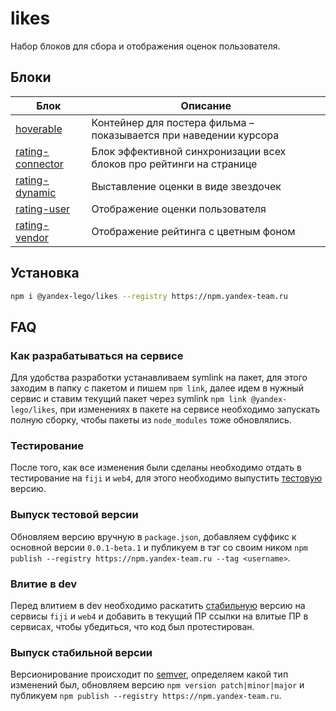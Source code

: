 # likes
Набор блоков для сбора и отображения оценок пользователя.

## Блоки
| Блок | Описание |
| ---- | -------- |
| [hoverable](desktop.blocks/hoverable/README.md) | Контейнер для постера фильма – показывается при наведении курсора |
| [rating-connector](common.blocks/rating-connector/README.md) | Блок эффективной синхронизации всех блоков про рейтинги на странице |
| [rating-dynamic](common.blocks/rating-dynamic/README.md) | Выставление оценки в виде звездочек |
| [rating-user](common.blocks/rating-user/README.md) | Отображение оценки пользователя |
| [rating-vendor](common.blocks/rating-vendor/README.md) | Отображение рейтинга с цветным фоном |

## Установка

```bash
npm i @yandex-lego/likes --registry https://npm.yandex-team.ru
```

## FAQ

### Как разрабатываться на сервисе

Для удобства разработки устанавливаем symlink на пакет, для этого заходим в папку с пакетом и пишем `npm link`, далее идем в нужный сервис и ставим текущий пакет через symlink `npm link @yandex-lego/likes`, при изменениях в пакете на сервисе необходимо запускать полную сборку, чтобы пакеты из `node_modules` тоже обновлялись.

### Тестирование

После того, как все изменения были сделаны необходимо отдать в тестирование на `fiji` и `web4`, для этого необходимо выпустить [тестовую](#Выпуск-тестовой-версии) версию.

### Выпуск тестовой версии

Обновляем версию вручную в `package.json`, добавляем суффикс к основной версии `0.0.1-beta.1` и публикуем в тэг со своим ником `npm publish --registry https://npm.yandex-team.ru --tag <username>`.

### Влитие в dev

Перед влитием в dev необходимо раскатить [стабильную](#Выпуск-стабильной-версии) версию на сервисы `fiji` и `web4` и добавить в текущий ПР ссылки на влитые ПР в сервисах, чтобы убедиться, что код был протестирован.

### Выпуск стабильной версии

Версионирование происходит по [semver](https://semver.org), определяем какой тип изменений был, обновляем версию `npm version patch|minor|major` и публикуем `npm publish --registry https://npm.yandex-team.ru`.
